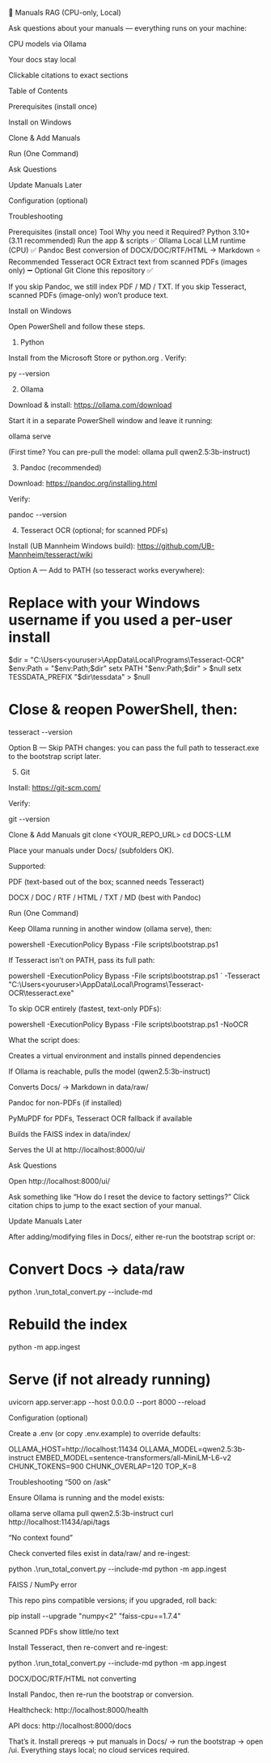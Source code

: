 📘 Manuals RAG (CPU-only, Local)

Ask questions about your manuals — everything runs on your machine:

CPU models via Ollama

Your docs stay local

Clickable citations to exact sections

Table of Contents

Prerequisites (install once)

Install on Windows

Clone & Add Manuals

Run (One Command)

Ask Questions

Update Manuals Later

Configuration (optional)

Troubleshooting

Prerequisites (install once)
Tool	Why you need it	Required?
Python 3.10+ (3.11 recommended)	Run the app & scripts	✅
Ollama	Local LLM runtime (CPU)	✅
Pandoc	Best conversion of DOCX/DOC/RTF/HTML → Markdown	⭐ Recommended
Tesseract OCR	Extract text from scanned PDFs (images only)	➖ Optional
Git	Clone this repository	✅

If you skip Pandoc, we still index PDF / MD / TXT.
If you skip Tesseract, scanned PDFs (image-only) won’t produce text.

Install on Windows

Open PowerShell and follow these steps.

1) Python

Install from the Microsoft Store or python.org
.
Verify:

py --version

2) Ollama

Download & install: https://ollama.com/download

Start it in a separate PowerShell window and leave it running:

ollama serve


(First time? You can pre-pull the model: ollama pull qwen2.5:3b-instruct)

3) Pandoc (recommended)

Download: https://pandoc.org/installing.html

Verify:

pandoc --version

4) Tesseract OCR (optional; for scanned PDFs)

Install (UB Mannheim Windows build):
https://github.com/UB-Mannheim/tesseract/wiki

Option A — Add to PATH (so tesseract works everywhere):

# Replace <youruser> with your Windows username if you used a per-user install
$dir = "C:\Users\<youruser>\AppData\Local\Programs\Tesseract-OCR"
$env:Path = "$env:Path;$dir"
setx PATH "$env:Path;$dir" > $null
setx TESSDATA_PREFIX "$dir\tessdata" > $null
# Close & reopen PowerShell, then:
tesseract --version


Option B — Skip PATH changes: you can pass the full path to tesseract.exe to the bootstrap script later.

5) Git

Install: https://git-scm.com/

Verify:

git --version

Clone & Add Manuals
git clone <YOUR_REPO_URL>
cd DOCS-LLM


Place your manuals under Docs/ (subfolders OK).

Supported:

PDF (text-based out of the box; scanned needs Tesseract)

DOCX / DOC / RTF / HTML / TXT / MD (best with Pandoc)

Run (One Command)

Keep Ollama running in another window (ollama serve), then:

powershell -ExecutionPolicy Bypass -File scripts\bootstrap.ps1


If Tesseract isn’t on PATH, pass its full path:

powershell -ExecutionPolicy Bypass -File scripts\bootstrap.ps1 `
  -Tesseract "C:\Users\<youruser>\AppData\Local\Programs\Tesseract-OCR\tesseract.exe"


To skip OCR entirely (fastest, text-only PDFs):

powershell -ExecutionPolicy Bypass -File scripts\bootstrap.ps1 -NoOCR


What the script does:

Creates a virtual environment and installs pinned dependencies

If Ollama is reachable, pulls the model (qwen2.5:3b-instruct)

Converts Docs/ → Markdown in data/raw/

Pandoc for non-PDFs (if installed)

PyMuPDF for PDFs, Tesseract OCR fallback if available

Builds the FAISS index in data/index/

Serves the UI at http://localhost:8000/ui/

Ask Questions

Open http://localhost:8000/ui/

Ask something like “How do I reset the device to factory settings?”
Click citation chips to jump to the exact section of your manual.

Update Manuals Later

After adding/modifying files in Docs/, either re-run the bootstrap script or:

# Convert Docs -> data/raw
python .\run_total_convert.py --include-md
# Rebuild the index
python -m app.ingest
# Serve (if not already running)
uvicorn app.server:app --host 0.0.0.0 --port 8000 --reload

Configuration (optional)

Create a .env (or copy .env.example) to override defaults:

OLLAMA_HOST=http://localhost:11434
OLLAMA_MODEL=qwen2.5:3b-instruct
EMBED_MODEL=sentence-transformers/all-MiniLM-L6-v2
CHUNK_TOKENS=900
CHUNK_OVERLAP=120
TOP_K=8

Troubleshooting
“500 on /ask”

Ensure Ollama is running and the model exists:

ollama serve
ollama pull qwen2.5:3b-instruct
curl http://localhost:11434/api/tags

“No context found”

Check converted files exist in data/raw/ and re-ingest:

python .\run_total_convert.py --include-md
python -m app.ingest

FAISS / NumPy error

This repo pins compatible versions; if you upgraded, roll back:

pip install --upgrade "numpy<2" "faiss-cpu==1.7.4"

Scanned PDFs show little/no text

Install Tesseract, then re-convert and re-ingest:

python .\run_total_convert.py --include-md
python -m app.ingest

DOCX/DOC/RTF/HTML not converting

Install Pandoc, then re-run the bootstrap or conversion.

Healthcheck: http://localhost:8000/health

API docs: http://localhost:8000/docs

That’s it.
Install prereqs → put manuals in Docs/ → run the bootstrap → open /ui.
Everything stays local; no cloud services required.